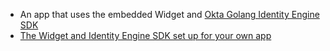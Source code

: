 * An app that uses the embedded Widget and [Okta Golang Identity Engine SDK](https://github.com/okta/okta-idx-goalng)
* [The Widget and Identity Engine SDK set up for your own app](/docs/guides/oie-embedded-common-download-setup-app/go/main)
